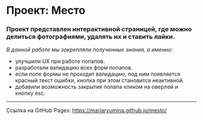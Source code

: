 # Проект: Место

### Проект представлен интерактивной страницей, где можно делиться фотографиями, удалять их и ставить лайки.

*В данной работе мы закрепляли полученные знания, а именно:*

* улучшили UX при работе попапов.
* разработали валидацию всех форм попапов.
* если поле формы не проходит валидацию, под ним появляется красный текст ошибки, кнопка при этом становится неактивной.
* добавили возможность закрытия попапа кликом на оверлей и кнопку esc.

---

Ссылка на GitHub Pages: https://mariaryumina.github.io/mesto/